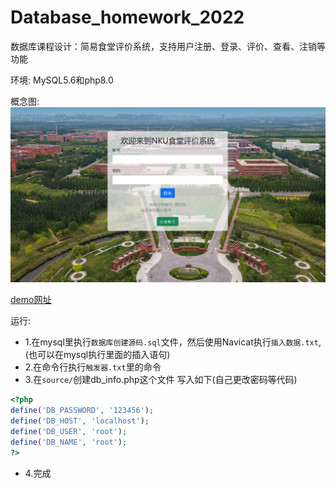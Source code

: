 # Database_homework_2022


数据库课程设计：简易食堂评价系统，支持用户注册、登录、评价、查看、注销等功能

环境: MySQL5.6和php8.0

概念图:
![img](./static/show.png)

[demo网址](https://homework.juis.top/dbhomework)

运行:
- 1.在mysql里执行`数据库创建源码.sql`文件，然后使用Navicat执行`插入数据.txt`,(也可以在mysql执行里面的插入语句)
- 2.在命令行执行`触发器.txt`里的命令
- 3.在`source/`创建db_info.php这个文件
写入如下(自己更改密码等代码)
```php
<?php 
define('DB_PASSWORD', '123456'); 
define('DB_HOST', 'localhost');
define('DB_USER', 'root');
define('DB_NAME', 'root');
?>
```
- 4.完成

